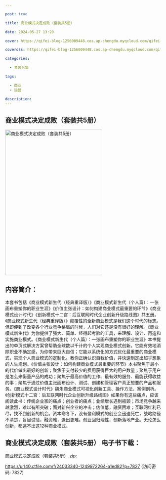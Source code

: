 ```yaml
---

post: true

title: 商业模式决定成败（套装共5册）

date: 2024-05-27 13:20

cover: https://qifei-blog-1256009448.cos.ap-chengdu.myqcloud.com/qifei-blog/65eecdde9f345e8d035df798.jpg

coveross: https://qifei-blog-1256009448.cos.ap-chengdu.myqcloud.com/qifei-blog/65eecdde9f345e8d035df798.jpg

categories:

  - 套装合集

tags:

  - 商业
  - 运营

description:
---
```


## 商业模式决定成败（套装共5册）
<img alt="商业模式决定成败（套装共5册） " class="aligncenter loaded" data-was-processed="true" decoding="async" fetchpriority="high" height="471" src="https://qifei-blog-1256009448.cos.ap-chengdu.myqcloud.com/qifei-blog/65eecdde9f345e8d035df798.jpg " style="cursor: zoom-in;" width="314"/>

## 内容简介：

本套书包括《商业模式新生代（经典重译版）》《商业模式新生代（个人篇）：一张画布重塑你的职业生涯》《价值主张设计：如何构建商业模式最重要的环节》《商业模式设计时代》《创新模式十二宫：后互联网时代企业创新升级路线图》共五册。《商业模式新生代（经典重译版）》颠覆性的全新商业模式是我们这个时代的标志。但即便到了改变各个行业竞争格局的时候，人们对它还是没有很好的理解。《商业模式新生代》为你提供了强大、简单、经得起考验的工具，来理解、设计、再造和实施商业模式。《商业模式新生代（个人篇）：一张画布重塑你的职业生涯》本书提出的单页式解决方案曾帮助全球数以千计的个人实现商业模式创新。它能有效地消除职业不确定感，为你带来巨大自信；它能以系统化的方式优化最重要的商业模式，实现个人商业模式的定制化。教你正确认识自我价值，并快速制定出超乎想象的人生规划。《价值主张设计：如何构建商业模式最重要的环节》本书聚焦于最小的代价做出最好的创新；聚焦于支付较少的费用获得巨大的用户数量；聚焦于用户是怎么来衡量产品的成功；聚焦于最高价值的工作、最有效的服务、最能获得收益的事；聚焦于通过价值主张画布设计、测试、创建和管理客户真正想要的产品和服务。《商业模式设计时代》魏朱商业模式可视化创新工具、操作方法、案例剖析。《创新模式十二宫：后互联网时代企业创新升级路线图》如果你有这些痛点，应该阅读此书：传统企业家的痛点；创业者的痛点；业绩增长遇到瓶颈；市场竞争越来越激烈，难以有所突破；面对新兴企业的冲击；估值低，融资困难；互联网红利已尽，找不到创新的机会。资本寒冬下，没有盈利模式的创业会迅速死亡，战略路径不清楚，盲目试验，融资难，退出更难。创业回归理性，创新落地产业。无论怎么创新，都逃不出这12种商业模式。

## 商业模式决定成败（套装共5册） 电子书下载：



商业模式决定成败（套装共5册）.zip: 

https://url40.ctfile.com/f/24033340-1249972264-a1ed82?p=7827 (访问密码: 7827)
